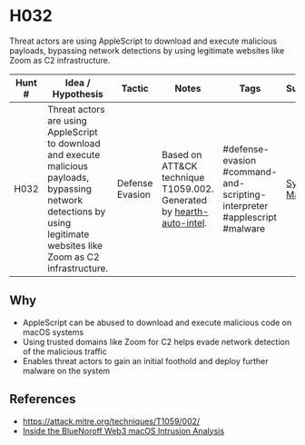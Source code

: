 # H032

Threat actors are using AppleScript to download and execute malicious payloads, bypassing network detections by using legitimate websites like Zoom as C2 infrastructure.

| Hunt #       | Idea / Hypothesis                                                      | Tactic         | Notes                                                                              | Tags                           | Submitter           |
|--------------|-------------------------------------------------------------------------|----------------|------------------------------------------------------------------------------------|--------------------------------|---------------------|
| H032 | Threat actors are using AppleScript to download and execute malicious payloads, bypassing network detections by using legitimate websites like Zoom as C2 infrastructure. | Defense Evasion | Based on ATT&CK technique T1059.002. Generated by [hearth-auto-intel](https://github.com/THORCollective/HEARTH). | #defense-evasion #command-and-scripting-interpreter #applescript #malware | [Sydney Marrone](https://www.linkedin.com/in/sydneymarrone/) |

## Why
- AppleScript can be abused to download and execute malicious code on macOS systems
- Using trusted domains like Zoom for C2 helps evade network detection of the malicious traffic
- Enables threat actors to gain an initial foothold and deploy further malware on the system

## References
- https://attack.mitre.org/techniques/T1059/002/  
- [Inside the BlueNoroff Web3 macOS Intrusion Analysis](https://www.huntress.com/blog/inside-bluenoroff-web3-intrusion-analysis)
